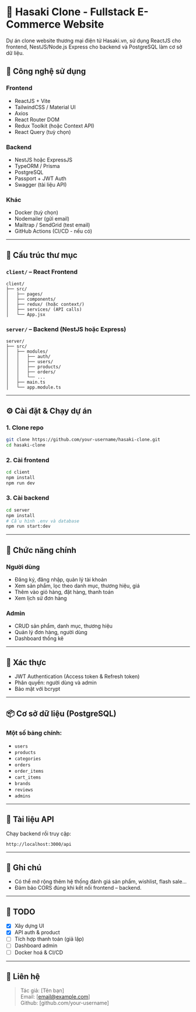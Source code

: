 # 💄 Hasaki Clone - Fullstack E-Commerce Website

Dự án clone website thương mại điện tử Hasaki.vn, sử dụng ReactJS cho frontend, NestJS/Node.js Express cho backend và PostgreSQL làm cơ sở dữ liệu.

## 🧰 Công nghệ sử dụng

### Frontend
- ReactJS + Vite
- TailwindCSS / Material UI
- Axios
- React Router DOM
- Redux Toolkit (hoặc Context API)
- React Query (tuỳ chọn)

### Backend
- NestJS hoặc ExpressJS
- TypeORM / Prisma
- PostgreSQL
- Passport + JWT Auth
- Swagger (tài liệu API)

### Khác
- Docker (tuỳ chọn)
- Nodemailer (gửi email)
- Mailtrap / SendGrid (test email)
- GitHub Actions (CI/CD - nếu có)

---

## 📂 Cấu trúc thư mục

### `client/` – React Frontend
```
client/
├── src/
│   ├── pages/
│   ├── components/
│   ├── redux/ (hoặc context/)
│   ├── services/ (API calls)
│   └── App.jsx
```

### `server/` – Backend (NestJS hoặc Express)
```
server/
├── src/
│   ├── modules/
│   │   ├── auth/
│   │   ├── users/
│   │   ├── products/
│   │   ├── orders/
│   │   └── ...
│   ├── main.ts
│   └── app.module.ts
```

---

## ⚙️ Cài đặt & Chạy dự án

### 1. Clone repo
```bash
git clone https://github.com/your-username/hasaki-clone.git
cd hasaki-clone
```

### 2. Cài frontend
```bash
cd client
npm install
npm run dev
```

### 3. Cài backend
```bash
cd server
npm install
# Cấu hình .env và database
npm run start:dev
```

---

## 🛒 Chức năng chính

### Người dùng
- Đăng ký, đăng nhập, quản lý tài khoản
- Xem sản phẩm, lọc theo danh mục, thương hiệu, giá
- Thêm vào giỏ hàng, đặt hàng, thanh toán
- Xem lịch sử đơn hàng

### Admin
- CRUD sản phẩm, danh mục, thương hiệu
- Quản lý đơn hàng, người dùng
- Dashboard thống kê

---

## 🔐 Xác thực
- JWT Authentication (Access token & Refresh token)
- Phân quyền: người dùng và admin
- Bảo mật với bcrypt

---

## 📦 Cơ sở dữ liệu (PostgreSQL)

### Một số bảng chính:
- `users`
- `products`
- `categories`
- `orders`
- `order_items`
- `cart_items`
- `brands`
- `reviews`
- `admins`

---

## 📄 Tài liệu API

Chạy backend rồi truy cập:
```
http://localhost:3000/api
```

---

## 📝 Ghi chú
- Có thể mở rộng thêm hệ thống đánh giá sản phẩm, wishlist, flash sale...
- Đảm bảo CORS đúng khi kết nối frontend – backend.

---

## 📌 TODO
- [x] Xây dựng UI
- [x] API auth & product
- [ ] Tích hợp thanh toán (giả lập)
- [ ] Dashboard admin
- [ ] Docker hoá & CI/CD

---

## 📧 Liên hệ
> Tác giả: [Tên bạn]  
> Email: [email@example.com]  
> Github: [github.com/your-username]
